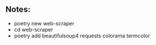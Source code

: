 ## Notes:

- poetry new web-scraper
- cd web-scraper
- poetry add beautifulsoup4 requests colorama termcolor
